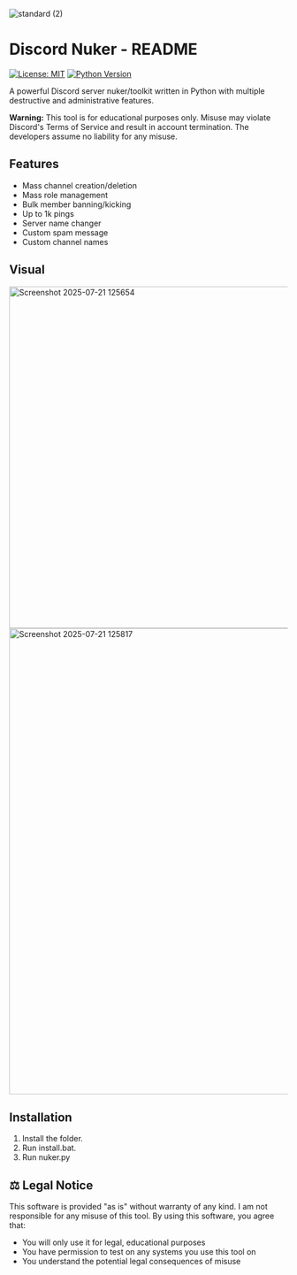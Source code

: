 ![standard (2)](https://github.com/user-attachments/assets/2b994f60-6b15-4820-9197-f3d25e070064)

# Discord Nuker - README

[![License: MIT](https://img.shields.io/badge/License-MIT-yellow.svg)](https://opensource.org/licenses/MIT)
[![Python Version](https://img.shields.io/badge/python-3.8+-blue.svg)](https://www.python.org/downloads/)

A powerful Discord server nuker/toolkit written in Python with multiple destructive and administrative features.

**Warning:** This tool is for educational purposes only. Misuse may violate Discord's Terms of Service and result in account termination. The developers assume no liability for any misuse.

## Features
  
- Mass channel creation/deletion
- Mass role management
- Bulk member banning/kicking
- Up to 1k pings
- Server name changer
- Custom spam message
- Custom channel names 
  

## Visual
<img width="1113" height="618" alt="Screenshot 2025-07-21 125654" src="https://github.com/user-attachments/assets/059345e2-94e5-4a35-8679-2a347fdee595" />


<img width="1544" height="843" alt="Screenshot 2025-07-21 125817" src="https://github.com/user-attachments/assets/3aa6027a-cd2b-45c9-aa57-ddd428e62dce" />






## Installation
1. Install the folder.
2. Run install.bat.
3. Run nuker.py

## ⚖️ Legal Notice
This software is provided "as is" without warranty of any kind. I am not responsible for any misuse of this tool. By using this software, you agree that:
- You will only use it for legal, educational purposes
- You have permission to test on any systems you use this tool on
- You understand the potential legal consequences of misuse
